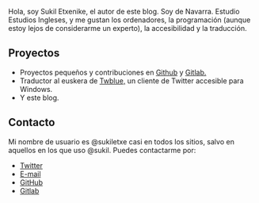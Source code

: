 <!--
.. title: Sobre mí
.. slug: about
.. date: 2017-11-19 10:59:20+01:00
.. tags: 
.. category: 
.. link: 
.. description: 
.. type: text
-->

Hola, soy Sukil Etxenike, el autor de este blog. Soy de Navarra. Estudio Estudios Ingleses, y me gustan los ordenadores, la programación (aunque estoy lejos de considerarme un experto), la accesibilidad y la traducción.

## Proyectos
*  Proyectos pequeños y contribuciones en [Github][gh] y [Gitlab.][gl]
*  Traductor al euskera de [Twblue,][twblue] un cliente de Twitter accesible para Windows.
*  Y este blog.

## Contacto
Mi nombre de usuario es @sukiletxe casi en todos los sitios, salvo en  aquellos en los que uso @sukil. Puedes contactarme por: 

* [Twitter][tw]
* [E-mail][email]
* [GitHub][gh]
* [Gitlab][gl]

[gh]: https://github.com/sukiletxe
[gl]: https://gitlab.com/sukiletxe
[twblue]: https://twblue.es
[tw]: https://twitter.com/sukiletxe
[email]: mailto:sukiletxe@gmail.com
